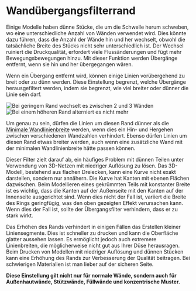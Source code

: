 Wandübergangsfilterrand
====
Einige Modelle haben dünne Stücke, die um die Schwelle herum schweben, wo eine unterschiedliche Anzahl von Wänden verwendet wird. Dies könnte dazu führen, dass die Anzahl der Wände hin und her wechselt, obwohl die tatsächliche Breite des Stücks nicht sehr unterschiedlich ist. Der Wechsel ruiniert die Druckqualität, erfordert viele Flussänderungen und fügt mehr Bewegungsbewegungen hinzu. Mit dieser Funktion werden Übergänge entfernt, wenn sie hin und her übergegangen wären.

Wenn ein Übergang entfernt wird, können einige Linien vorübergehend zu breit oder zu dünn werden. Diese Einstellung begrenzt, welche Übergänge herausgefiltert werden, indem sie begrenzt, wie viel breiter oder dünner die Linie sein darf.

![Bei geringem Rand wechselt es zwischen 2 und 3 Wänden](../images/wall_transition_filter_off.png)
![Bei einem höheren Rand alterniert es nicht mehr](../images/wall_transition_filter_on.png)

Um genau zu sein, dürfen die Linien um diesen Rand dünner als die [Minimale Wandlinienbreite](min_wall_line_width.md) werden, wenn dies ein Hin- und Hergehen zwischen verschiedenen Wandzahlen verhindert. Ebenso dürfen Linien um diesen Rand etwas breiter werden, auch wenn eine zusätzliche Wand mit der minimalen Wandlinienbreite hätte passen können.

Dieser Filter zielt darauf ab, ein häufiges Problem mit dünnen Teilen unter Verwendung von 3D-Netzen mit niedriger Auflösung zu lösen. Das 3D-Modell, bestehend aus flachen Dreiecken, kann eine Kurve nicht exakt darstellen, sondern nur annähern. Die Kurve hat Kanten mit ebenen Flächen dazwischen. Beim Modellieren eines gekrümmten Teils mit konstanter Breite ist es wichtig, dass die Kanten auf der Außenseite mit den Kanten auf der Innenseite ausgerichtet sind. Wenn dies nicht der Fall ist, variiert die Breite des Rings geringfügig, was den oben gezeigten Effekt verursachen kann. Wenn dies der Fall ist, sollte der Übergangsfilter verhindern, dass er zu stark wirkt.

Das Erhöhen des Rands verhindert in einigen Fällen das Erstellen kleiner Liniensegmente. Dies ist schneller zu drucken und kann die Oberfläche glatter aussehen lassen. Es ermöglicht jedoch auch extremere Linienbreiten, die möglicherweise nicht gut aus Ihrer Düse herausragen. Beim Drucken von Modellen mit niedriger Auflösung und dünnen Stücken kann eine Erhöhung des Rands zur Verbesserung der Qualität beitragen. Bei schwierigen Materialien ist man lieber auf der sicheren Seite.

**Diese Einstellung gilt nicht nur für normale Wände, sondern auch für Außenhautwände, Stützwände, Füllwände und konzentrische Muster.**